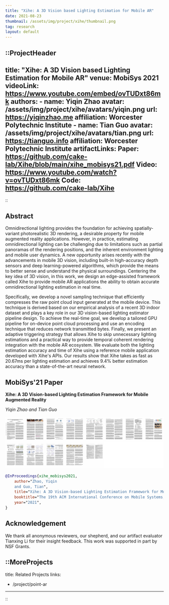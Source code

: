```yaml
---
title: "Xihe: A 3D Vision based Lighting Estimation for Mobile AR"
date: 2021-08-23
thumbnail: /assets/img/project/xihe/thumbnail.png
tag: research
layout: default
---
```


::ProjectHeader
---
title: "Xihe: A 3D Vision based Lighting Estimation for Mobile AR"
venue: MobiSys 2021
videoLink: https://www.youtube.com/embed/ovTUDxt86mk
authors:
    - name: Yiqin Zhao
      avatar: /assets/img/project/xihe/avatars/yiqin.png
      url: https://yiqinzhao.me
      affiliation: Worcester Polytechnic Institute
    - name: Tian Guo
      avatar: /assets/img/project/xihe/avatars/tian.png
      url: https://tianguo.info
      affiliation: Worcester Polytechnic Institute
artifactLinks:
    Paper: https://github.com/cake-lab/Xihe/blob/main/xihe_mobisys21.pdf
    Video: https://www.youtube.com/watch?v=ovTUDxt86mk
    Code: https://github.com/cake-lab/Xihe
---
::

## Abstract

Omnidirectional lighting provides the foundation for achieving spatially-variant photorealistic 3D rendering, a desirable property for mobile augmented reality applications. However, in practice, estimating omnidirectional lighting can be challenging due to limitations such as partial panoramas of the rendering positions, and the inherent environment lighting and mobile user dynamics. A new opportunity arises recently with the advancements in mobile 3D vision, including built-in high-accuracy depth sensors and deep learning-powered algorithms, which provide the means to better sense and understand the physical surroundings. Centering the key idea of 3D vision, in this work, we design an edge-assisted framework called Xihe to provide mobile AR applications the ability to obtain accurate omnidirectional lighting estimation in real time.

Specifically, we develop a novel sampling technique that efficiently compresses the raw point cloud input generated at the mobile device. This technique is derived based on our empirical analysis of a recent 3D indoor dataset and plays a key role in our 3D vision-based lighting estimator pipeline design. To achieve the real-time goal, we develop a tailored GPU pipeline for on-device point cloud processing and use an encoding technique that reduces network transmitted bytes. Finally, we present an adaptive triggering strategy that allows Xihe to skip unnecessary lighting estimations and a practical way to provide temporal coherent rendering integration with the mobile AR ecosystem. We evaluate both the lighting estimation accuracy and time of Xihe using a reference mobile application developed with Xihe's APIs. Our results show that Xihe takes as fast as 20.67ms per lighting estimation and achieves 9.4% better estimation accuracy than a state-of-the-art neural network.

## MobiSys'21 Paper

**Xihe: A 3D Vision-based Lighting Estimation Framework for Mobile Augmented Reality**

*Yiqin Zhao and Tian Guo*

[**![](/assets/img/project/xihe/arxiv-paper-thumbnails.png)**](https://github.com/cake-lab/Xihe/blob/main/xihe_mobisys21.pdf)

```bibtex
@InProceedings{xihe_mobisys2021,
    author="Zhao, Yiqin
    and Guo, Tian",
    title="Xihe: A 3D Vision-based Lighting Estimation Framework for Mobile Augmented Reality",
    booktitle="The 19th ACM International Conference on Mobile Systems, Applications, and Services",
    year="2021",
}
```

## Acknowledgement

We thank all anonymous reviewers, our shepherd, and our artifact evaluator Tianxing Li for their insight feedback.
This work was supported in part by NSF Grants.

::MoreProjects
---
title: Related Projects
links:
  - /project/point-ar
---
::

